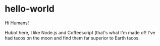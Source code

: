 # hello-world

Hi Humans!

Hubot here, I like Node.js and Coffeescript (that's what I'm made of!
I've had tacos on the moon and find them far superior to Earth tacos.
